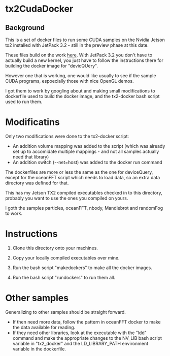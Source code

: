 # tx2CudaDocker


## Background
This is a set of docker files to run some CUDA samples on the Nvidia Jetson tx2 installed with JetPack 3.2 - still in the preview phase at this date.

These files build on the work [here](). With JetPack 3.2 you don't have to actually build a new kernel, you just have to follow the instructions there for building the docker image for "devicQUery". 

However one that is working, one would like usually to see if the sample CUDA programs, espoecially those with nice OpenGL demos.

I got them to work by googling about and making small modifications to dockerfile used to build the docker image, and the tx2-docker bash script used to run them.

# Modificatins
Only two modifications were done to the tx2-docker script:
 - An addition volume mapping was added to the script (which was already set up to accomidate multiple mappings - and not all samples actually need that library)
 - An addition switch (--net=host) was added to the docker run command
 
The dockerfiles are more or less the same as the one for deviceQuery, except for the oceanFFT script which needs to load data, so an extra data directory was defined for that.

This has my Jetson TX2 compiled executables checked in to this directory, probably you want to use the ones you compiled on yours.

I goth the samples particles, oceanFFT, nbody, Mandlebrot and randomFog to work.

# Instructions

1. Clone this directory onto your machines.

2. Copy your locally compiled executables over mine.

3. Run the bash script "makedockers" to make all the docker images.

4. Run the bash script "rundockers" to run them all.

# Other samples

Generalizing to other samples should be straight forward. 

- If then need more data, follow the pattern in oceanFFT docker to make the data available for reading.
- If they need other libraries, look at the executable with the "ldd" command and make the appropriate changes to the NV_LIB bash script variable in "tx2_docker" and the LD_LIBRARY_PATH environment variable in the dockerfile.

